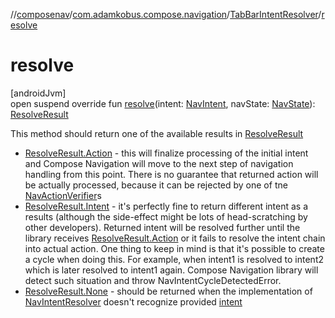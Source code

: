 //[composenav](../../../index.md)/[com.adamkobus.compose.navigation](../index.md)/[TabBarIntentResolver](index.md)/[resolve](resolve.md)

# resolve

[androidJvm]\
open suspend override fun [resolve](resolve.md)(intent: [NavIntent](../../com.adamkobus.compose.navigation.intent/-nav-intent/index.md), navState: [NavState](../../com.adamkobus.compose.navigation.destination/-nav-state/index.md)): [ResolveResult](../../com.adamkobus.compose.navigation.intent/-resolve-result/index.md)

This method should return one of the available results in [ResolveResult](../../com.adamkobus.compose.navigation.intent/-resolve-result/index.md)

- 
   [ResolveResult.Action](../../com.adamkobus.compose.navigation.intent/-resolve-result/-action/index.md) - this will finalize processing of the initial intent and Compose Navigation will move to the next step of navigation handling from this point. There is no guarantee that returned action will be actually processed, because it can be rejected by one of tne [NavActionVerifier](../-nav-action-verifier/index.md)s
- 
   [ResolveResult.Intent](../../com.adamkobus.compose.navigation.intent/-resolve-result/-intent/index.md) - it's perfectly fine to return different intent as a results (although the side-effect might be lots of head-scratching by other developers). Returned intent will be resolved further until the library receives [ResolveResult.Action](../../com.adamkobus.compose.navigation.intent/-resolve-result/-action/index.md) or it fails to resolve the intent chain into actual action. One thing to keep in mind is that it's possible to create a cycle when doing this. For example, when intent1 is resolved to intent2 which is later resolved to intent1 again. Compose Navigation library will detect such situation and throw NavIntentCycleDetectedError.
- 
   [ResolveResult.None](../../com.adamkobus.compose.navigation.intent/-resolve-result/-none/index.md) - should be returned when the implementation of [NavIntentResolver](../-nav-intent-resolver/index.md) doesn't recognize provided [intent](resolve.md)
